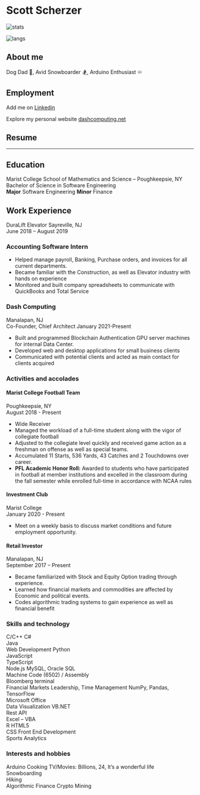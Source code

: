# Scott Scherzer

![stats](https://github-readme-stats.vercel.app/api?username=slideescherz&count_private=true&show_icons=true&include_all_commits=true&theme=dark)

![langs](https://github-readme-stats.vercel.app/api/top-langs/?username=slideescherz&langs_count=10&hide=css&layout=compact&card_width=445&theme=dark)

## About me

Dog Dad :dog:, Avid Snowboarder :snowboarder:, Arduino Enthusiast :infinity:

## Employment

Add me on [Linkedin](https://www.linkedin.com/in/scottscherzer/)

Explore my personal website [dashcomputing.net](http://dashcomputing.net.s3-website.us-east-2.amazonaws.com/)

## Resume 

---

## Education 
Marist College
School of Mathematics and Science – Poughkeepsie, NY	
Bachelor of Science in Software Engineering	                        
**Major** Software Engineering 
**Minor** Finance

## Work Experience

DuraLift Elevator
Sayreville, NJ	         
June 2018 – August 2019

### Accounting Software Intern
- Helped manage payroll, Banking, Purchase orders, and invoices for all current departments.
- Became familiar with the Construction, as well as Elevator industry with hands on experience
- Monitored and built company spreadsheets to communicate with QuickBooks and Total Service

### Dash Computing 
Manalapan, NJ  
Co-Founder, Chief Architect
January 2021-Present
- Built and programmed Blockchain Authentication GPU server machines for internal Data Center.
- Developed web and desktop applications for small business clients
- Communicated with potential clients and acted as main contact for clients acquired 	           

### Activities and accolades

#### Marist College Football Team 

Poughkeepsie, NY                                                                 	       
August 2018 - Present
- Wide Receiver
- Managed the workload of a full-time student along with the vigor of collegiate football
- Adjusted to the collegiate level quickly and received game action as a freshman on offense as well as special teams. 
- Accumulated 11 Starts, 536 Yards, 43 Catches and 2 Touchdowns over career. 
- **PFL Academic Honor Roll:** Awarded to students who have participated in football at member institutions and excelled in the classroom during the fall semester while enrolled full-time in accordance with NCAA rules	

#### Investment Club

Marist College 	
January 2020 - Present
- Meet on a weekly basis to discuss market conditions and future employment opportunity.	

#### Retail Investor 

Manalapan, NJ                                                                    
September 2017 – Present

- Became familiarized with Stock and Equity Option trading through experience.
- Learned how financial markets and commodities are affected by Economic and political events.  
- Codes algorithmic trading systems to gain experience as well as financial benefit	

### Skills and technology	            

C/C++
C#	
Java	
Web Development
Python	
JavaScript	
TypeScript	
Node.js
MySQL, Oracle SQL 	
Machine Code (6502) / Assembly 	
Bloomberg terminal 	
Financial Markets
Leadership, Time Management	
NumPy, Pandas, TensorFlow	
Microsoft Office 	
Data Visualization 
VB.NET	
Rest API 	
Excel – VBA 	
R
HTML5	
CSS	
Front End Development	
Sports Analytics

### Interests and hobbies

Arduino
Cooking	
TV/Movies: Billions, 24, It’s a wonderful life	
Snowboarding	
Hiking	
Algorithmic Finance	Crypto Mining

<!---
SlideeScherz/SlideeScherz is a ✨ special ✨ repository because its `README.md` (this file) appears on your GitHub profile.
You can click the Preview link to take a look at your changes.
--->
